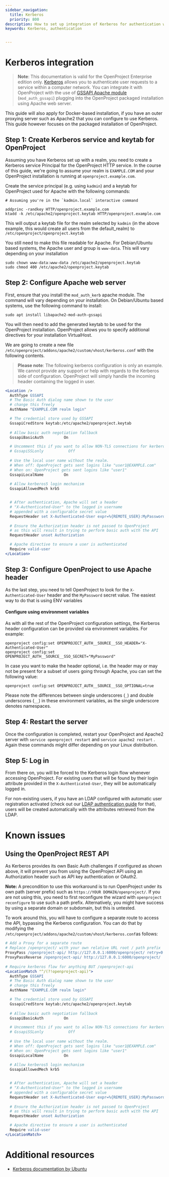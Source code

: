 ```yaml
---
sidebar_navigation:
  title: Kerberos
  priority: 800
description: How to set up integration of Kerberos for authentication with OpenProject.
keywords: Kerberos, authentication


---
```


# Kerberos integration

> **Note**: This documentation is valid for the OpenProject Enterprise edition only.
[Kerberos](https://web.mit.edu/kerberos/) allows you to authenticate user requests to a service within a computer network. You can integrate it with OpenProject with the use of [GSSAPI Apache module](https://github.com/gssapi/mod_auth_gssapi/) (`mod_auth_gssapi`) plugging into the OpenProject packaged installation using Apache web server.

This guide will also apply for Docker-based installation, if you have an outer proxying server such as Apache2 that you can configure to use Kerberos. This guide however focuses on the packaged installation of OpenProject.



## Step 1: Create Kerberos service and keytab for OpenProject

Assuming you have Kerberos set up with a realm, you need to create a Kerberos service Principal for the OpenProject HTTP service. In the course of this guide, we're going to assume your realm is `EXAMPLE.COM` and your OpenProject installation is running at `openproject.example.com`.



Create the service principal (e.g. using `kadmin`) and a keytab for OpenProject used for Apache with the following commands:



```shell
# Assuming you're in the `kadmin.local` interactive command

addprinc -randkey HTTP/openproject.example.com
ktadd -k /etc/apache2/openproject.keytab HTTP/openproject.example.com
```



This will output a keytab file for the realm selected by `kadmin` (in the above example, this would create all users from the default_realm) to `/etc/openproject/openproject.keytab`

You still need to make this file readable for Apache. For Debian/Ubuntu based systems, the Apache user and group is `www-data`. This will vary depending on your installation

```shell
sudo chown www-data:www-data /etc/apache2/openproject.keytab
sudo chmod 400 /etc/apache2/openproject.keytab
```



## Step 2: Configure Apache web server

First, ensure that you install the `mod_auth_kerb` apache module. The command will vary depending on your installation. On Debian/Ubuntu based systems, use the following command to install:

```shell
sudo apt install libapache2-mod-auth-gssapi
```

You will then need to add the generated keytab to be used for the OpenProject installation. OpenProject allows you to specify additional directives for your installation VirtualHost.

We are going to create a new file `/etc/openproject/addons/apache2/custom/vhost/kerberos.conf` with the following contents.

> **Please note**: The following kerberos configuration is only an example. We cannot provide any support or help with regards to the Kerberos side of configuration. OpenProject will simply handle the incoming header containing the logged in user.

```apache
<Location />
  AuthType GSSAPI
  # The Basic Auth dialog name shown to the user
  # change this freely
  AuthName "EXAMPLE.COM realm login"

  # The credential store used by GSSAPI
  GssapiCredStore keytab:/etc/apache2/openproject.keytab
  
  # Allow basic auth negotiation fallback
  GssapiBasicAuth         On

  # Uncomment this if you want to allow NON-TLS connections for kerberos
  # GssapiSSLonly           Off
  
  # Use the local user name without the realm.
  # When off: OpenProject gets sent logins like "user1@EXAMPLE.com"
  # When on: OpenProject gets sent logins like "user1"
  GssapiLocalName         On
  
  # Allow kerberos5 login mechanism
  GssapiAllowedMech krb5


  # After authentication, Apache will set a header
  # "X-Authenticated-User" to the logged in username
  # appended with a configurable secret value
  RequestHeader set X-Authenticated-User expr=%{REMOTE_USER}:MyPassword
  
  # Ensure the Authorization header is not passed to OpenProject
  # as this will result in trying to perform basic auth with the API
  RequestHeader unset Authorization

  # Apache directive to ensure a user is authenticated
  Require valid-user
</Location>
```



## Step 3: Configure OpenProject to use Apache header

As the last step, you need to tell OpenProject to look for the `X-Authenticated-User` header and the `MyPassword` secret value. The easiest way to do that is using ENV variables

#### Configure using environment variables

As with all the rest of the OpenProject configuration settings, the Kerberos header configuration can be provided via environment variables. For example:

```shell
openproject config:set OPENPROJECT_AUTH__SOURCE__SSO_HEADER="X-Authenticated-User"
openproject config:set OPENPROJECT_AUTH__SOURCE__SSO_SECRET="MyPassword"
```

In case you want to make the header optional, i.e. the header may or may not be present for a subset of users going through Apache, you can set the following value:

```shell
openproject config:set OPENPROJECT_AUTH__SOURCE__SSO_OPTIONAL=true
```

Please note the differences between single underscores (`_`) and double underscores (`__`) in these environment variables, as the single underscore denotes namespaces.



## Step 4: Restart the server

Once the configuration is completed, restart your OpenProject and Apache2 server with `service openproject restart` and  `service apache2 restart` . Again these commands might differ depending on your Linux distribution.



## Step 5: Log in

From there on, you will be forced to the Kerberos login flow whenever accessing OpenProject. For existing users that will be found by their login attribute provided in the `X-Authenticated-User`, they will be automatically logged in.

For non-existing users, if you have an LDAP configured with automatic user registration activated (check out our [LDAP authentication guide](../../../system-admin-guide/authentication/ldap-authentication/) for that), users will be created automatically with the attributes retrieved from the LDAP.



# Known issues

## Using the OpenProject REST API

As Kerberos provides its own Basic Auth challenges if configured as shown above, it will prevent you from using the OpenProject API using an Authorization header such as API key authentication or OAuth2.

**Note:** A precondition to use this workaround is to run OpenProject under its own path (server prefix) such as `https://YOUR DOMAIN/openproject/`. If you are not using this, you need to first reconfigure the wizard with `openproject reconfigure` to use such a path prefix. Alternatively, you might have success by using a separate domain or subdomain, but this is untested.

To work around this, you will have to configure a separate route to access the API, bypassing the Kerberos configuration. You can do that by modifying the `/etc/openproject/addons/apache2/custom/vhost/kerberos.conf`as follows:


```apache
# Add a Proxy for a separate route
# Replace /openproject/ with your own relative URL root / path prefix
ProxyPass /openproject-api/ http://127.0.0.1:6000/openproject/ retry=0
ProxyPassReverse /openproject-api/ http://127.0.0.1:6000/openproject/
  
# Require kerberos flow for anything BUT /openproject-api
<LocationMatch "^/(?!openproject-api)">
  AuthType GSSAPI
  # The Basic Auth dialog name shown to the user
  # change this freely
  AuthName "EXAMPLE.COM realm login"

  # The credential store used by GSSAPI
  GssapiCredStore keytab:/etc/apache2/openproject.keytab
  
  # Allow basic auth negotiation fallback
  GssapiBasicAuth         On

  # Uncomment this if you want to allow NON-TLS connections for kerberos
  # GssapiSSLonly           Off
  
  # Use the local user name without the realm.
  # When off: OpenProject gets sent logins like "user1@EXAMPLE.com"
  # When on: OpenProject gets sent logins like "user1"
  GssapiLocalName         On
  
  # Allow kerberos5 login mechanism
  GssapiAllowedMech krb5


  # After authentication, Apache will set a header
  # "X-Authenticated-User" to the logged in username
  # appended with a configurable secret value
  RequestHeader set X-Authenticated-User expr=%{REMOTE_USER}:MyPassword
  
  # Ensure the Authorization header is not passed to OpenProject
  # as this will result in trying to perform basic auth with the API
  RequestHeader unset Authorization

  # Apache directive to ensure a user is authenticated
  Require valid-user
</LocationMatch>
```

# Additional  resources

- [Kerberos documentation by Ubuntu](https://help.ubuntu.com/community/Kerberos)
